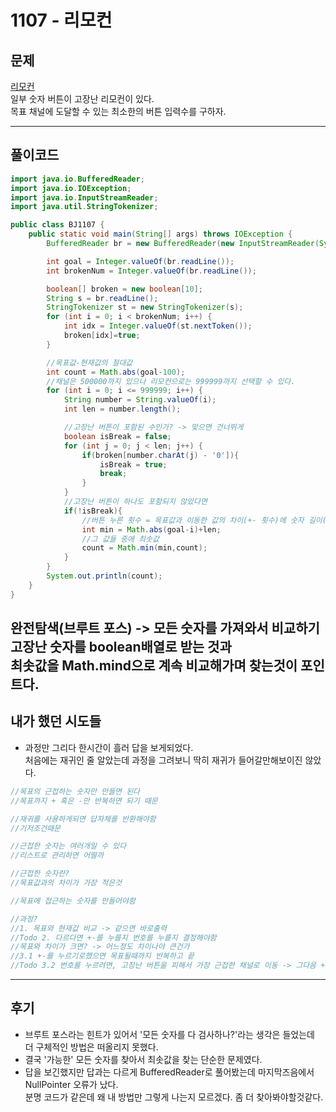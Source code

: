# 1107 - 리모컨

## 문제
[리모컨](https://www.acmicpc.net/problem/1107)  
일부 숫자 버튼이 고장난 리모컨이 있다.  
목표 채널에 도달할 수 있는 최소한의 버튼 입력수를 구하자.

---
## 풀이코드
```java
import java.io.BufferedReader;
import java.io.IOException;
import java.io.InputStreamReader;
import java.util.StringTokenizer;

public class BJ1107 {
    public static void main(String[] args) throws IOException {
        BufferedReader br = new BufferedReader(new InputStreamReader(System.in));

        int goal = Integer.valueOf(br.readLine());
        int brokenNum = Integer.valueOf(br.readLine());

        boolean[] broken = new boolean[10];
        String s = br.readLine();
        StringTokenizer st = new StringTokenizer(s);
        for (int i = 0; i < brokenNum; i++) {
            int idx = Integer.valueOf(st.nextToken());
            broken[idx]=true;
        }

        //목표값-현재값의 절대값
        int count = Math.abs(goal-100);
        //채널은 500000까지 있으나 리모컨으로는 999999까지 선택할 수 있다.
        for (int i = 0; i <= 999999; i++) {
            String number = String.valueOf(i);
            int len = number.length();

            //고장난 버튼이 포함된 수인가? -> 맞으면 건너뛰게
            boolean isBreak = false;
            for (int j = 0; j < len; j++) {
                if(broken[number.charAt(j) - '0']){
                    isBreak = true;
                    break;
                }
            }
            //고장난 버튼이 하나도 포함되지 않았다면
            if(!isBreak){
                //버튼 누른 횟수 = 목표값과 이동한 값의 차이(+- 횟수)에 숫자 길이(입력한 횟수)를 더한 값
                int min = Math.abs(goal-i)+len;
                //그 값들 중에 최솟값
                count = Math.min(min,count);
            }
        }
        System.out.println(count);
    }
}
```
완전탐색(브루트 포스) -> 모든 숫자를 가져와서 비교하기  
고장난 숫자를 boolean배열로 받는 것과  
최솟값을 Math.mind으로 계속 비교해가며 찾는것이 포인트다.  
---
## 내가 했던 시도들

- 과정만 그리다 한시간이 흘러 답을 보게되었다.  
처음에는 재귀인 줄 알았는데 과정을 그려보니 딱히 재귀가 들어갈만해보이진 않았다.  
```java
//목표의 근접하는 숫자만 만들면 된다
//목표까지 + 혹은 -만 반복하면 되기 때문

//재귀를 사용하게되면 답자체를 반환해야함
//기저조건때문

//근접한 숫자는 여러개일 수 있다
//리스트로 관리하면 어떨까

//근접한 숫자란?
//목표값과의 차이가 가장 적은것

//목표에 접근하는 숫자를 만들어야함

//과정?
//1. 목표와 현재값 비교 -> 같으면 바로출력
//Todo 2. 다르다면 +-를 누를지 번호를 누를지 결정해야함
//목표와 차이가 크면? -> 어느정도 차이나야 큰건가
//3.1 +-를 누르기로했으면 목표될때까지 반복하고 끝
//Todo 3.2 번호를 누르려면, 고장난 버튼을 피해서 가장 근접한 채널로 이동 -> 그다음 +-눌러서 도착
```

---
## 후기
- 브루트 포스라는 힌트가 있어서 '모든 숫자를 다 검사하나?'라는 생각은 들었는데  
더 구체적인 방법은 떠올리지 못했다.  
- 결국 '가능한' 모든 숫자를 찾아서 최솟값을 찾는 단순한 문제였다.  
- 답을 보긴했지만 답과는 다르게 BufferedReader로 풀어봤는데 마지막즈음에서 NullPointer 오류가 났다.  
분명 코드가 같은데 왜 내 방법만 그렇게 나는지 모르겠다.  좀 더 찾아봐야할것같다.